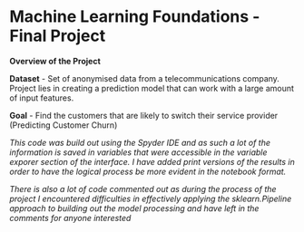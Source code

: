 # Machine Learning Foundations - Final Project #
**Overview of the Project**

**Dataset** - Set of anonymised data from a telecommunications company. Project lies in creating a prediction model that can work with a large amount of input features.

**Goal** - Find the customers that are likely to switch their service provider (Predicting Customer Churn)

_This code was build out using the Spyder IDE and as such a lot of the information is saved in variables that were accessible in the variable exporer section of the interface. I have added print versions of the results in order to have the logical process be more evident in the notebook format._

_There is also a lot of code commented out as during the process of the project I encountered difficulties in effectively applying the sklearn.Pipeline approach to building out the model processing and have left in the comments for anyone interested_
